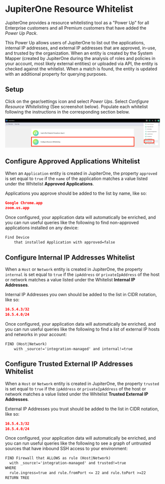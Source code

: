 # JupiterOne Resource Whitelist

JupiterOne provides a resource whitelisting tool as a "Power Up" for all
Enterprise customers and all Premium customers that have added the *Power Up
Pack*.

This Power Up allows users of JupiterOne to list out the applications, internal
IP addresses, and external IP addresses that are approved, in-use, and trusted
by the organization. When an entity is created by the System Mapper (created by
JupiterOne during the analysis of roles and policies in your account, most
likely external entities) or uploaded via API, the entity is checked against the
whitelist. When a match is found, the entity is updated with an additional
property for querying purposes.

## Setup

Click on the gear/settings icon and select *Power Ups*. Select *Configure
Resource Whitelisting* (See screenshot below). Populate each whitelist following
the instructions in the corresponding section below.

![resource-whitelist-setup](../assets/resource-whitelist-setup.png)

## Configure Approved Applications Whitelist

When an `Application` entity is created in JupiterOne, the property `approved`
is set equal to `true` if the `name` of the application matches a value listed
under the Whitelist **Approved Applications**.

Applications you approve should be added to the list by name, like so:

```json
Google Chrome.app
zoom.us.app
```

Once configured, your application data will automatically be enriched, and you
can run useful queries like the following to find non-approved applications
installed on any device:

```j1ql
Find Device 
    that installed Application with approved=false
```

## Configure Internal IP Addresses Whitelist

When a `Host` or `Network` entity is created in JupiterOne, the property
`internal` is set equal to `true` if the `ipAddress` or `privateIpAddress` of
the host or network matches a value listed under the Whitelist **Internal IP
Addresses**.

Internal IP Addresses you own should be added to the list in CIDR notation, like
so:

```json
16.5.4.3/32
16.5.4.0/24
```

Once configured, your application data will automatically be enriched, and you
can run useful queries like the following to find a list of external IP hosts
and networks in your account:

```j1ql
FIND (Host|Network) 
    with _source!='integration-managed' and internal!=true
```

## Configure Trusted External IP Addresses Whitelist

When a `Host` or `Network` entity is created in JupiterOne, the property
`trusted` is set equal to `true` if the `ipAddress` or `privateIpAddress` of the
host or network matches a value listed under the Whitelist **Trusted External IP
Addresses**.

External IP Addresses you trust should be added to the list in CIDR notation,
like so:

```json
16.5.4.3/32
16.5.4.0/24
```

Once configured, your application data will automatically be enriched, and you
can run useful queries like the following to see a graph of untrusted sources
that have inbound SSH access to your environment:

```j1ql
FIND Firewall that ALLOWS as rule (Host|Network)
  with _source!='integration-managed' and trusted!=true
WHERE 
  rule.ingress=true and rule.fromPort <= 22 and rule.toPort >=22
RETURN TREE
```